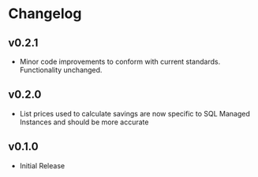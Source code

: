 # Changelog

## v0.2.1

- Minor code improvements to conform with current standards. Functionality unchanged.

## v0.2.0

- List prices used to calculate savings are now specific to SQL Managed Instances and should be more accurate

## v0.1.0

- Initial Release
